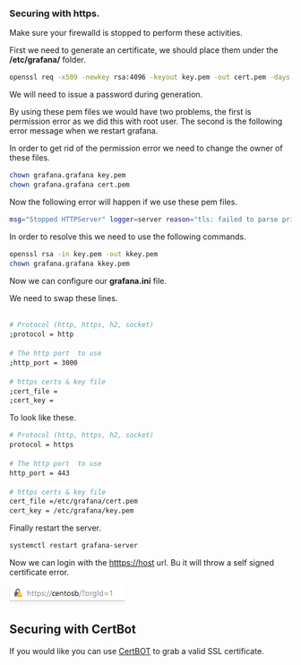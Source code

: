 ### Securing with https.

Make sure your firewalld is stopped to perform these activities.

First we need to generate an certificate, we should place them under the **/etc/grafana/** folder.

``` bash
openssl req -x509 -newkey rsa:4096 -keyout key.pem -out cert.pem -days 365
```

We will need to issue a password during generation.

By using these pem files we would have two problems, the first is permission error as we did this with  root user.
The second is the following error message when we restart grafana.

In order to get rid of the permission error we need to change the owner of these files.

``` bash
chown grafana.grafana key.pem
chown grafana.grafana cert.pem
```

Now the following error will happen if we use these pem files.

``` bash
msg="Stopped HTTPServer" logger=server reason="tls: failed to parse private key"
```

In order to resolve this we need to use the following commands.

``` bash
openssl rsa -in key.pem -out kkey.pem
chown grafana.grafana kkey.pem
```

Now we can configure our **grafana.ini** file.

We need to swap these lines.

``` bash

# Protocol (http, https, h2, socket)
;protocol = http

# The http port  to use
;http_port = 3000

# https certs & key file
;cert_file =
;cert_key = 
```

To look like these.

``` bash
# Protocol (http, https, h2, socket)
protocol = https

# The http port  to use
http_port = 443

# https certs & key file
cert_file =/etc/grafana/cert.pem
cert_key = /etc/grafana/key.pem
```

Finally restart the server.

``` bash
systemctl restart grafana-server
```

Now we can login with the [htttps://host](http://host) url. Bu it will throw a self signed certificate error.

![ssc](./pics/ssc.PNG)

## Securing with CertBot

If you would like you can use [CertBOT](https://certbot.eff.org/lets-encrypt/centosrhel7-apache) to grab a valid SSL certificate.
